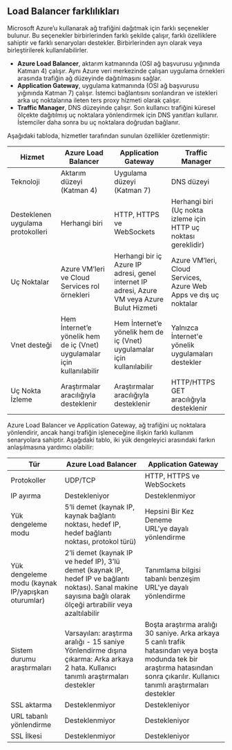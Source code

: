 ## <a name="load-balancer-differences"></a>Load Balancer farklılıkları

Microsoft Azure’u kullanarak ağ trafiğini dağıtmak için farklı seçenekler bulunur. Bu seçenekler birbirlerinden farklı şekilde çalışır, farklı özelliklere sahiptir ve farklı senaryoları destekler. Birbirlerinden ayrı olarak veya birleştirilerek kullanılabilirler.

* **Azure Load Balancer**, aktarım katmanında (OSI ağ başvurusu yığınında Katman 4) çalışır. Aynı Azure veri merkezinde çalışan uygulama örnekleri arasında trafiğin ağ düzeyinde dağıtılmasını sağlar.
* **Application Gateway**, uygulama katmanında (OSI ağ başvurusu yığınında Katman 7) çalışır. İstemci bağlantısını sonlandıran ve istekleri arka uç noktalarına ileten ters proxy hizmeti olarak çalışır.
* **Traffic Manager**, DNS düzeyinde çalışır.  Son kullanıcı trafiğini küresel ölçekte dağıtılmış uç noktalara yönlendirmek için DNS yanıtları kullanır. İstemciler daha sonra bu uç noktalara doğrudan bağlanır.

Aşağıdaki tabloda, hizmetler tarafından sunulan özellikler özetlenmiştir:

| Hizmet | Azure Load Balancer | Application Gateway | Traffic Manager |
| --- | --- | --- | --- |
| Teknoloji |Aktarım düzeyi (Katman 4) |Uygulama düzeyi (Katman 7) |DNS düzeyi |
| Desteklenen uygulama protokolleri |Herhangi biri |HTTP, HTTPS ve WebSockets |Herhangi biri (Uç nokta izleme için HTTP uç noktası gereklidir) |
| Uç Noktalar |Azure VM’leri ve Cloud Services rol örnekleri |Herhangi bir iç Azure IP adresi, genel internet IP adresi, Azure VM veya Azure Bulut Hizmeti |Azure VM’leri, Cloud Services, Azure Web Apps ve dış uç noktalar |
| Vnet desteği |Hem İnternet’e yönelik hem de iç (Vnet) uygulamalar için kullanılabilir |Hem İnternet’e yönelik hem de iç (Vnet) uygulamalar için kullanılabilir |Yalnızca İnternet'e yönelik uygulamaları destekler |
| Uç Nokta İzleme |Araştırmalar aracılığıyla desteklenir |Araştırmalar aracılığıyla desteklenir |HTTP/HTTPS GET aracılığıyla desteklenir |

Azure Load Balancer ve Application Gateway, ağ trafiğini uç noktalara yönlendirir, ancak hangi trafiğin işleneceğine ilişkin farklı kullanım senaryolara sahiptir. Aşağıdaki tablo, iki yük dengeleyici arasındaki farkın anlaşılmasına yardımcı olabilir:

| Tür | Azure Load Balancer | Application Gateway |
| --- | --- | --- |
| Protokoller |UDP/TCP |HTTP, HTTPS ve WebSockets |
| IP ayırma |Destekleniyor |Desteklenmiyor |
| Yük dengeleme modu |5’li demet (kaynak IP, kaynak bağlantı noktası, hedef IP, hedef bağlantı noktası, protokol türü) |Hepsini Bir Kez Deneme<br>URL'ye dayalı yönlendirme |
| Yük dengeleme modu (kaynak IP/yapışkan oturumlar) |2’li demet (kaynak IP ve hedef IP), 3’lü demet (kaynak IP, hedef IP ve bağlantı noktası). Sanal makine sayısına bağlı olarak ölçeği artırabilir veya azaltılabilir |Tanımlama bilgisi tabanlı benzeşim<br>URL'ye dayalı yönlendirme |
| Sistem durumu araştırmaları |Varsayılan: araştırma aralığı - 15 saniye Yönlendirme dışına çıkarma: Arka arkaya 2 hata. Kullanıcı tanımlı araştırmaları destekler |Boşta araştırma aralığı 30 saniye. Arka arkaya 5 canlı trafik hatasından veya boşta modunda tek bir araştırma hatasından sonra çıkarılır. Kullanıcı tanımlı araştırmaları destekler |
| SSL aktarma |Desteklenmiyor |Destekleniyor |
| URL tabanlı yönlendirme | Desteklenmiyor | Destekleniyor|
| SSL İlkesi | Desteklenmiyor | Destekleniyor|
